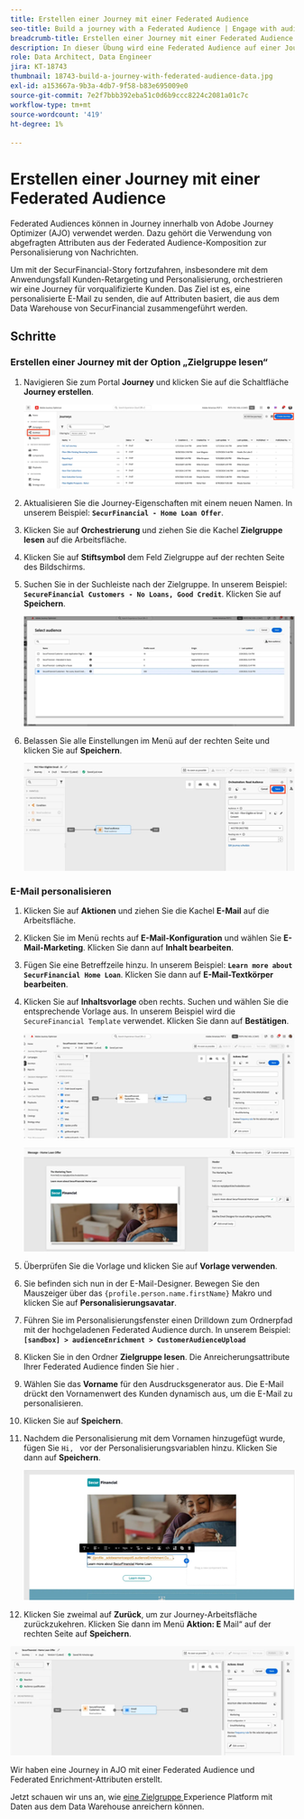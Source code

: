 ```yaml
---
title: Erstellen einer Journey mit einer Federated Audience
seo-title: Build a journey with a Federated Audience | Engage with audiences directly from your data warehouse using Federated Audience Composition
breadcrumb-title: Erstellen einer Journey mit einer Federated Audience
description: In dieser Übung wird eine Federated Audience auf einer Journey Optimizer-Journey verwendet.
role: Data Architect, Data Engineer
jira: KT-18743
thumbnail: 18743-build-a-journey-with-federated-audience-data.jpg
exl-id: a153667a-9b3a-4db7-9f58-b83e695009e0
source-git-commit: 7e2f7bbb392eba51c0d6b9ccc8224c2081a01c7c
workflow-type: tm+mt
source-wordcount: '419'
ht-degree: 1%

---
```


# Erstellen einer Journey mit einer Federated Audience

Federated Audiences können in Journey innerhalb von Adobe Journey Optimizer (AJO) verwendet werden. Dazu gehört die Verwendung von abgefragten Attributen aus der Federated Audience-Komposition zur Personalisierung von Nachrichten.

Um mit der SecurFinancial-Story fortzufahren, insbesondere mit dem Anwendungsfall Kunden-Retargeting und Personalisierung, orchestrieren wir eine Journey für vorqualifizierte Kunden. Das Ziel ist es, eine personalisierte E-Mail zu senden, die auf Attributen basiert, die aus dem Data Warehouse von SecurFinancial zusammengeführt werden.

## Schritte

### Erstellen einer Journey mit der Option „Zielgruppe lesen“

1. Navigieren Sie zum Portal **Journey** und klicken Sie auf die Schaltfläche **Journey erstellen**.

   ![create-a-Journey](assets/create-journey.png)

2. Aktualisieren Sie die Journey-Eigenschaften mit einem neuen Namen. In unserem Beispiel: **`SecurFinancial - Home Loan Offer`**.

3. Klicken Sie auf **Orchestrierung** und ziehen Sie die Kachel **Zielgruppe lesen** auf die Arbeitsfläche.

4. Klicken Sie auf **Stiftsymbol** dem Feld Zielgruppe auf der rechten Seite des Bildschirms.

5. Suchen Sie in der Suchleiste nach der Zielgruppe. In unserem Beispiel: **`SecureFinancial Customers - No Loans, Good Credit`**. Klicken Sie auf **Speichern**.

   ![create-a-Journey](assets/select-audience.png)

6. Belassen Sie alle Einstellungen im Menü auf der rechten Seite und klicken Sie auf **Speichern**.

   ![save-audience-settings](assets/save-audience-settings.png)

### E-Mail personalisieren

1. Klicken Sie auf **Aktionen** und ziehen Sie die Kachel **E-Mail** auf die Arbeitsfläche.

2. Klicken Sie im Menü rechts auf **E-Mail-Konfiguration** und wählen Sie **E-Mail-Marketing**. Klicken Sie dann auf **Inhalt bearbeiten**.

3. Fügen Sie eine Betreffzeile hinzu. In unserem Beispiel: **`Learn more about SecurFinancial Home Loan`**. Klicken Sie dann auf **E-Mail-Textkörper bearbeiten**.

4. Klicken Sie auf **Inhaltsvorlage** oben rechts. Suchen und wählen Sie die entsprechende Vorlage aus. In unserem Beispiel wird die `SecureFinancial Template` verwendet. Klicken Sie dann auf **Bestätigen**.

   ![Journey-email-config](assets/journey-email-config.png)

   ![Journey-email-confirm](assets/journey-email-confirm.png)

5. Überprüfen Sie die Vorlage und klicken Sie auf **Vorlage verwenden**.

6. Sie befinden sich nun in der E-Mail-Designer. Bewegen Sie den Mauszeiger über das `{profile.person.name.firstName}` Makro und klicken Sie auf **Personalisierungsavatar**.

7. Führen Sie im Personalisierungsfenster einen Drilldown zum Ordnerpfad mit der hochgeladenen Federated Audience durch. In unserem Beispiel: **`[sandbox] > audienceEnrichment > CustomerAudienceUpload`**

8. Klicken Sie in den Ordner **Zielgruppe lesen**. Die Anreicherungsattribute Ihrer Federated Audience finden Sie hier .

9. Wählen Sie das **Vorname** für den Ausdrucksgenerator aus. Die E-Mail drückt den Vornamenwert des Kunden dynamisch aus, um die E-Mail zu personalisieren.

10. Klicken Sie auf **Speichern**.

11. Nachdem die Personalisierung mit dem Vornamen hinzugefügt wurde, fügen Sie `Hi, ` vor der Personalisierungsvariablen hinzu. Klicken Sie dann auf **Speichern**.

    ![Journey-email-save](assets/journey-email-save.png)

12. Klicken Sie zweimal auf **Zurück**, um zur Journey-Arbeitsfläche zurückzukehren. Klicken Sie dann im Menü **Aktion: E** Mail“ auf der rechten Seite auf **Speichern**.

   ![save-final-Journey](assets/save-final-journey.png)

Wir haben eine Journey in AJO mit einer Federated Audience und Federated Enrichment-Attributen erstellt.

Jetzt schauen wir uns an, wie [ eine Zielgruppe ](federated-audience-composition.md) Experience Platform mit Daten aus dem Data Warehouse anreichern können.
